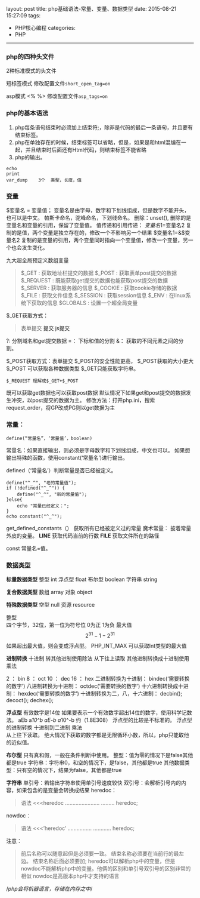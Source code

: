 layout: post
title: php基础语法-常量、变量、数据类型
date: 2015-08-21 15:27:09
tags:
- PHP核心编程
categories:
- PHP
---

### php的四种头文件

2种标准模式的头文件 
><?php  ?>   
<script language=’php’></script>

短标签模式    <?     ?>   修改配置文件`short_open_tag=on`

asp模式			<%    %>   修改配置文件`asp_tags=on`

### php的基本语法
1.	php每条语句结束时必须加上结束符;，除非是代码的最后一条语句，并且要有结束标签。
2.	php在单独存在的时候，结束标签可以省略，但是，如果是和html混编在一起，并且结束时后面还有Html代码，则结束标签不能省略
3.	php的输出。

```
echo 
print
var_dump    3个  类型，长度，值

```

### 变量

$变量名 = 变量值；
变量名是由字母，数字和下划线组成，但是数字不能开头，也可以是中文。
帕斯卡命名，驼峰命名，下划线命名。
删除：unset(), 删除的是变量名和变量的引用，保留了变量值。
值传递和引用传递：
$变量名1=$变量名2  复制的是值，两个变量是独立存在的，修改一个不影响另一个结果
$变量名1=&$变量名2  复制的是变量的引用，两个变量同时指向一个变量值，修改一个变量，另一个也会发生变化。

九大超全局预定义数组变量

>$_GET  :  获取地址栏提交的数据
$_POST :   获取表单post提交的数据
$_REQUEST  :   既能获取get提交的数据也能获取post提交的数据
$_SERVER  :   获取服务器的信息
$_COOKIE  :   获取cookie存储的数据
$_FILE    :    获取文件信息
$_SESSION   :   获取session信息
$_ENV   :    在linux系统下获取的信息
$GLOBALS  :   设置一个超全局变量


$_GET获取方式：
>表单提交
<a>提交
js提交

?:  分割域名和get提交数据
=： 下标和值的分割
&： 获取的不同元素之间的分割。

$_POST获取方式：表单提交
$_POST的安全性能更高，
$_POST获取的大小更大
$_POST 可以获取各种数据类型
$_GET只能获取字符串。

`$_REQUEST 理解成$_GET+$_POST`

既可以获取get数据也可以获取post数据
默认情况下如果get和post提交的数据发生冲突，以post提交的数据为主。
修改方法：打开php.ini，搜索 request_order，将GP改成PG则以get数据为主

### 常量：

`define(“常量名”，‘常量值’，boolean)`

常量名：如果直接输出，则必须是字母数字和下划线组成，中文也可以。
如果想输出特殊的函数，使用constant(‘常量名’)进行输出。

defined（‘常量名’）判断常量是否已经被定义。

```
define("^_^", "老的常量值");
if (!defined("^_^")) {
	define("^_^", "新的常量值");
}else{
	echo "常量已经定义：";
}
echo constant("^_^");
```

get_defined_constants（） 获取所有已经被定义过的常量
魔术常量：
披着常量外皮的变量。
__LINE__    获取代码当前的行数
__FILE__	获取文件所在的路径

const 常量名=值。

### 数据类型

**标量数据类型**
整型  int
浮点型  float
布尔型   boolean
字符串   string

**复合数据类型**
数组   array
对象	 object

**特殊数据类型**
空型    null
资源    resource

整型  
四个字节，32位，第一位为符号位  0为正  1为负
最大值  $$2^31-1    -2^31$$     如果超出最大值，则会变成浮点型。
PHP_INT_MAX 可以获取Int类型的最大值

**进制转换**
十进制 转其他进制使用除法
从下往上读取
其他进制转换成十进制使用乘法

2	：	bin
8	：	oct
10	：	dec
16	：	hex
二进制转换为十进制：
bindec(‘需要转换的数字’)
八进制转换为十进制：
octdec(‘需要转换的数字’)
十六进制转换成十进制：
hexdec(‘需要转换的数字’)
十进制转换为二，八，十六进制：
decbin();   decoct();    dechex();

**浮点型**
有效数字是14位
如果要表示一个有效数字超出14位的数字，使用科学记数法。
aEb  a*10^b
aE-b   a*10^-b
约（1.8E308）
浮点型的比较是不标准的。
浮点型的进制转换
十进制到二进制
乘法    
从上往下读取。
绝大情况下获取的数字都是无限循环小数，所以，php只能取他的近似值。

**布尔型**
只有真和假，一般在条件判断中使用。
整型：值为零的情况下是false其他都是true
字符串：字符串0，和空的情况下，是false，其他都是true
其他数据类型：只有空的情况下，结果为false，其他都是true

**字符串**
单引号：若输出字符串使用单引号速度较快
双引号：会解析引号内的内容，如果包含的是变量会转换成结果
heredoc：
>语法
<<<heredoc
.......................
.........
heredoc;

nowdoc：
>语法
<<<’heredoc’
................
............
heredoc;

注意：
>前后名称可以随意起但是必须要一致。
结束名称必须要在当前行的最左边。
结束名称后面必须要加;
heredoc可以解析php中的变量，但是nowdoc不能解析php中的变量。他俩的区别和单引号双引号的区别非常的相似
nowdoc是高版本php中才支持的语言


/*php会将机器语言，存储在内存之中*/